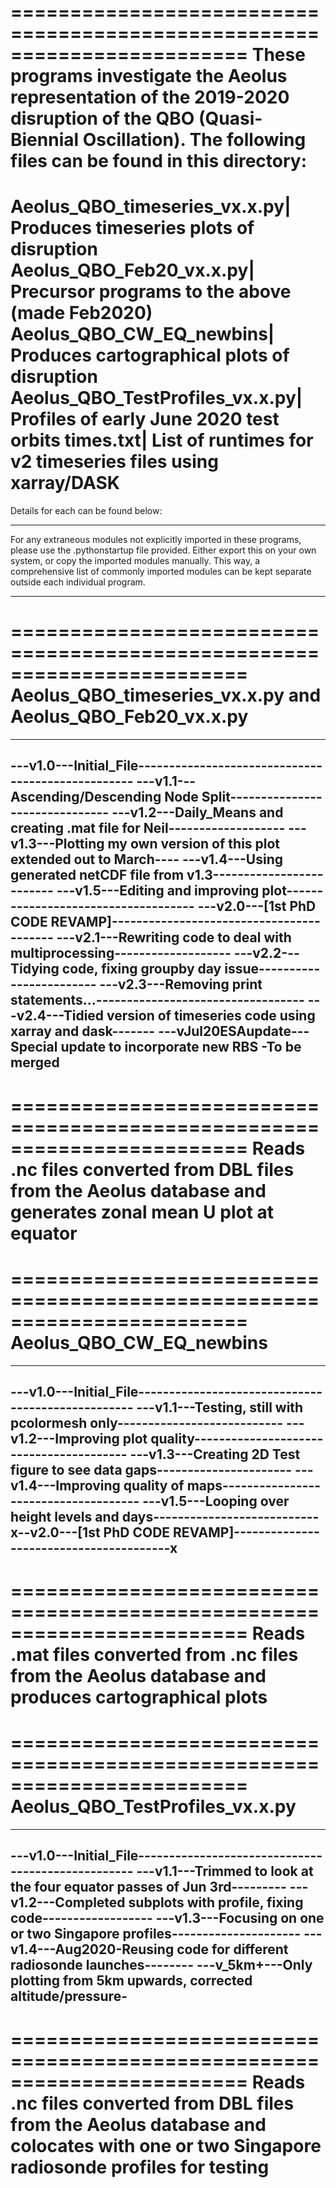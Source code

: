 ========================================================================
These programs investigate the Aeolus representation of the 2019-2020
disruption of the QBO (Quasi-Biennial Oscillation). The following files
can be found in this directory:
========================================================================
Aeolus_QBO_timeseries_vx.x.py| Produces timeseries plots of disruption
Aeolus_QBO_Feb20_vx.x.py| Precursor programs to the above (made Feb2020)
Aeolus_QBO_CW_EQ_newbins| Produces cartographical plots of disruption
Aeolus_QBO_TestProfiles_vx.x.py| Profiles of early June 2020 test orbits
times.txt| List of runtimes for v2 timeseries files using xarray/DASK
========================================================================

Details for each can be found below:
________________________________________________________________________
For any extraneous modules not explicitly imported in these programs,
please use the .pythonstartup file provided. Either export this on your
own system, or copy the imported modules manually. This way, a
comprehensive list of commonly imported modules can be kept separate
outside each individual program.
________________________________________________________________________

========================================================================
Aeolus_QBO_timeseries_vx.x.py and Aeolus_QBO_Feb20_vx.x.py
========================================================================
------------------------------------------------------------------------
---v1.0---Initial_File--------------------------------------------------
---v1.1---Ascending/Descending Node Split-------------------------------
---v1.2---Daily_Means and creating .mat file for Neil-------------------
---v1.3---Plotting my own version of this plot extended out to March----
---v1.4---Using generated netCDF file from v1.3-------------------------
---v1.5---Editing and improving plot------------------------------------
---v2.0---[1st PhD CODE REVAMP]-----------------------------------------
---v2.1---Rewriting code to deal with multiprocessing-------------------
---v2.2---Tidying code, fixing groupby day issue------------------------
---v2.3---Removing print statements...----------------------------------
---v2.4---Tidied version of timeseries code using xarray and dask-------
---vJul20ESAupdate---Special update to incorporate new RBS -To be merged
------------------------------------------------------------------------
========================================================================
Reads .nc files converted from DBL files from the Aeolus database and 
generates zonal mean U plot at equator
========================================================================


========================================================================
Aeolus_QBO_CW_EQ_newbins
========================================================================
------------------------------------------------------------------------
---v1.0---Initial_File--------------------------------------------------
---v1.1---Testing, still with pcolormesh only---------------------------
---v1.2---Improving plot quality----------------------------------------
---v1.3---Creating 2D Test figure to see data gaps----------------------
---v1.4---Improving quality of maps-------------------------------------
---v1.5---Looping over height levels and days---------------------------
x--v2.0---[1st PhD CODE REVAMP]----------------------------------------x
------------------------------------------------------------------------
========================================================================
Reads .mat files converted from .nc files from the Aeolus database and 
produces cartographical plots
========================================================================


========================================================================
Aeolus_QBO_TestProfiles_vx.x.py
========================================================================
------------------------------------------------------------------------
---v1.0---Initial_File--------------------------------------------------
---v1.1---Trimmed to look at the four equator passes of Jun 3rd---------
---v1.2---Completed subplots with profile, fixing code------------------
---v1.3---Focusing on one or two Singapore profiles---------------------
---v1.4---Aug2020-Reusing code for different radiosonde launches--------
---v_5km+---Only plotting from 5km upwards, corrected altitude/pressure-
------------------------------------------------------------------------
========================================================================
Reads .nc files converted from DBL files from the Aeolus database and 
colocates with one or two Singapore radiosonde profiles for testing
========================================================================


